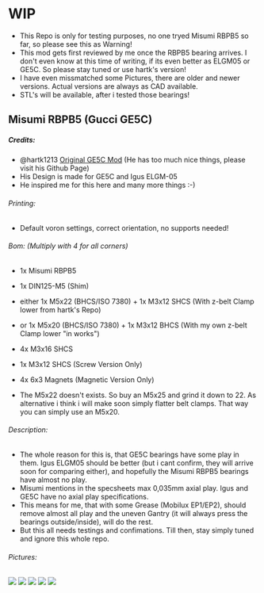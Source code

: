 # WIP 
- This Repo is only for testing purposes, no one tryed Misumi RBPB5 so far, so please see this as Warning!
- This mod gets first reviewed by me once the RBPB5 bearing arrives. I don't even know at this time of writing, if its even better as ELGM05 or GE5C. So please stay tuned or use hartk's version!
- I have even missmatched some Pictures, there are older and newer versions. Actual versions are always as CAD available.
- STL's will be available, after i tested those bearings!

## Misumi RBPB5 (Gucci GE5C)
##### Credits:
- @hartk1213 [Original GE5C Mod](https://github.com/hartk1213/MISC/tree/main/Voron%20Mods/Voron%202/2.4/Voron2.4_GE5C "Original GE5C Mod") (He has too much nice things, please visit his Github Page)
- His Design is made for GE5C and Igus ELGM-05
- He inspired me for this here and many more things :-)

###### Printing:
- Default voron settings, correct orientation, no supports needed!

###### Bom: (Multiply with 4 for all corners)
- 1x Misumi RBPB5
- 1x DIN125-M5 (Shim)
- either 1x M5x22 (BHCS/ISO 7380) + 1x M3x12 SHCS (With z-belt Clamp lower from hartk's Repo)
- or 1x M5x20 (BHCS/ISO 7380) + 1x M3x12 BHCS (With my own z-belt Clamp lower "in works")
- 4x M3x16 SHCS
- 1x M3x12 SHCS (Screw Version Only)
- 4x 6x3 Magnets (Magnetic Version Only)

- The M5x22 doesn't exists. So buy an M5x25 and grind it down to 22. As alternative i think i will make soon simply flatter belt clamps. That way you can simply use an M5x20.

###### Description:
- The whole reason for this is, that GE5C bearings have some play in them. Igus ELGM05 should be better (but i cant confirm, they will arrive soon for comparing either), and hopefully the Misumi RBPB5 bearings have almost no play.
- Misumi mentions in the specsheets max 0,035mm axial play. Igus and GE5C have no axial play specifications.
- This means for me, that with some Grease (Mobilux EP1/EP2), should remove almost all play and the uneven Gantry (it will always press the bearings outside/inside), will do the rest.
- But this all needs testings and confimations. Till then, stay simply tuned and ignore this whole repo.

###### Pictures:
![](https://github.com/Ramalama2/Voron-2-Mods/raw/main/Misumi_RBPB5/Screw_Version-Assembly.jpg)
![](https://github.com/Ramalama2/Voron-2-Mods/raw/main/Misumi_RBPB5/Misumi_RBPB5-1.jpg)
![](https://github.com/Ramalama2/Voron-2-Mods/raw/main/Misumi_RBPB5/Misumi_RBPB5-3.jpg)
![](https://github.com/Ramalama2/Voron-2-Mods/raw/main/Misumi_RBPB5/Misumi_RBPB5-4.jpg)
![](https://github.com/Ramalama2/Voron-2-Mods/raw/main/Misumi_RBPB5/Screw_Version-Rendering.jpg)
